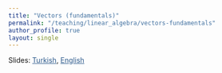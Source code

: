 ```yaml
---
title: "Vectors (fundamentals)"
permalink: "/teaching/linear_algebra/vectors-fundamentals"
author_profile: true
layout: single
---
```


Slides: <a href="https://sirmatel.github.io/assets/files/linear_algebra/vektorler-temel-kavramlar.pdf" style="color: #2d5a8c">Turkish</a>, <a href="https://stanford.edu/class/engr108/lectures/01-vectors.pdf" style="color: #2d5a8c">English</a>
